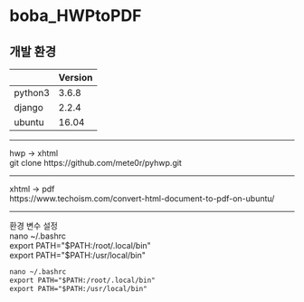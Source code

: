# boba_HWPtoPDF

개발 환경
------------------------------------------------------------------------------------------------------------------------------------------
||       Version    |      
|---| --------------------- |
|python3|      3.6.8     |  
|django|     2.2.4      |  
|ubuntu|     16.04      |   


<hr>
hwp -> xhtml<br>
git clone https://github.com/mete0r/pyhwp.git
<br>
<hr>
xhtml -> pdf<br>
https://www.techoism.com/convert-html-document-to-pdf-on-ubuntu/

<br>
<hr>
환경 변수 설정<br>
nano ~/.bashrc<br>
export PATH="$PATH:/root/.local/bin"<br>
export PATH="$PATH:/usr/local/bin"<br>

[//]: # ({x-version-update-start:google-cloud-bom:released})
```xml
nano ~/.bashrc
export PATH="$PATH:/root/.local/bin"
export PATH="$PATH:/usr/local/bin"
```
